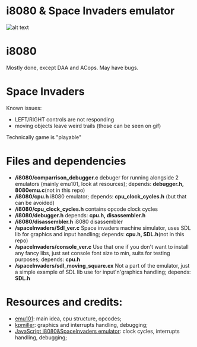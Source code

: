 # i8080 & Space Invaders emulator
![alt text](https://github.com/SpamBot/i8080-emu/blob/master/spaceInvaders.gif)

# i8080
Mostly done, except DAA and ACops. May have bugs.

# Space Invaders
Known issues:
- LEFT/RIGHT controls are not responding
- moving objects leave weird trails (those can be seen on gif)  

Technically game is "playable"

# Files and dependencies
- **/i8080/comparrison_debugger.c** debuger for running alongside
2 emulators (mainly emu101, look at resources); depends: **debugger.h, 8080emu.c**(not in this repo)
- **/i8080/cpu.h** i8080 emulator; depends: **cpu_clock_cycles.h** (but that can be avoided)
- **/i8080/cpu_clock_cycles.h** contains opcode clock cycles
- **/i8080/debugger.h** depends: **cpu.h, disassembler.h**
- **/i8080/disassembler.h** i8080 disassembler
- **/spaceInvaders/Sdl_ver.c** Space invaders machine simulator,
uses SDL lib for graphics and input handling; depends: **cpu.h, SDL.h**(not in this repo)
- **/spaceInvaders/console_ver.c** Use that one if you don't want to install any
fancy libs, just set console font size to min, suits for testing purposes; depends: **cpu.h**
- **/spaceInvaders/sdl_moving_square.ex** Not a part of the emulator,
just a simple example of SDL lib use for input'n'graphics handling; depends: **SDL.h**

# Resources and credits:
- [emu101](http://emulator101.com): main idea, cpu structure, opcodes;
- [kpmiller](http://github.com/kpmiller/emulator101): graphics and interrupts handling, debugging;
- [JavaScript i8080&SpaceInvaders emulator](http://bluishcoder.co.nz/js8080/): clock cycles, interrupts handling, debugging;
